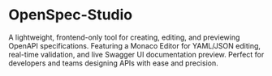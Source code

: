 # OpenSpec-Studio
A lightweight, frontend-only tool for creating, editing, and previewing OpenAPI specifications. Featuring a Monaco Editor for YAML/JSON editing, real-time validation, and live Swagger UI documentation preview. Perfect for developers and teams designing APIs with ease and precision.
